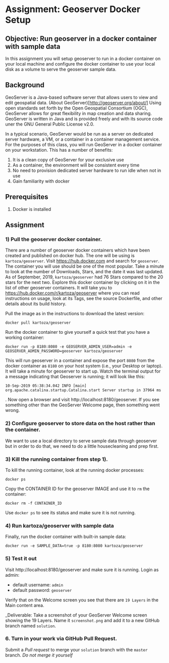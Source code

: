 # Assignment: Geoserver Docker Setup

## Objective: Run geoserver in a docker container with sample data

In this assignment you will setup geoserver to run in a docker container on your local machine and configure the docker container to use your local disk as a volume to serve the geoserver sample data. 

## Background
GeoServer is a Java-based software server that allows users to view and edit geospatial data. (About GeoServer)[http://geoserver.org/about/] Using open standards set forth by the Open Geospatial Consortium (OGC), GeoServer allows for great flexibility in map creation and data sharing. GeoServer is written in Java and is provided freely and with its source code uner the GNU General Public License v2.0.

In a typical scenario, GeoServer would be run as a server on dedicated server hardware, a VM, or a container in a container management service. For the purposes of this class, you will run GeoServer in a docker container on your workstation. This has a number of benefits:
1) It is a clean copy of GeoServer for your exclusive use
2) As a container, the environment will be consistent every time
3) No need to provision dedicated server hardware to run idle when not in use
4) Gain familiarity with docker

## Prerequisites
1) Docker is installed

## Assignment

### 1) Pull the geoserver docker container.

There are a number of geoserver docker containers which have been created and published on docker hub. The one will be using is `kartoza/geoserver`. Visit https://hub.docker.com and search for `geoserver`. The container you will use should be one of the most popular. Take a minute to look at the number of Downloads, Stars, and the date it was last updated. As of September, 2019, `kartoza/geoserver` had 76 Stars compared to the 20 stars for the next two. Explore this docker container by clicking on it in the list of other geoserver containers. It will take you to https://hub.docker.com/r/kartoza/geoserver where you can read instructions on usage, look at its Tags, see the source Dockerfile, and other details about its build history.

Pull the image as in the instructions to download the latest version:

```
docker pull kartoza/geoserver
```

Run the docker container to give yourself a quick test that you have a working container:

```
docker run -p 8180:8080 -e GEOSERVER_ADMIN_USER=admin -e GEOSERVER_ADMIN_PASSWORD=geoserver kartoza/geoserver
```

This will run geoserver in a container and expose the port `8080` from the docker container as `8180` on your host system (i.e., your Desktop or laptop). It will take a minute for geoserver to start up. Watch the terminal output for a message indicating that Geoserver is running; it will look like this: 
```
10-Sep-2019 05:38:34.042 INFO [main] org.apache.catalina.startup.Catalina.start Server startup in 37964 ms
```
. Now open a browser and visit http://localhost:8180/geoserver. If you see something other than the GeoServer Welcome page, then something went wrong.

### 2) Configure geoserver to store data on the host rather than the container.

We want to use a local directory to serve sample data through geoserver but in order to do that, we need to do a little housecleaning and prep first.

### 3) Kill the running container from step 1). 
To kill the running container, look at the running docker processes:
```
docker ps
```
Copy the CONTAINER ID for the geoserver IMAGE and use it to `rm` the container:
```
docker rm -f CONTAINER_ID
```
Use `docker ps` to see its status and make sure it is not running.

### 4) Run kartoza/geoserver with sample data
Finally, run the docker container with built-in sample data:
```
docker run -e SAMPLE_DATA=true -p 8180:8080 kartoza/geoserver
```

### 5) Test it out
Visit http://localhost:8180/geoserver and make sure it is running. Login as admin:
- default username: `admin`
- default password: `geoserver`

Verify that on the Welcome screen you see that there are `19 Layers` in the Main content area. 

_Deliverable: Take a screenshot of your GeoServer Welcome screen showing the 19 Layers. Name it `screenshot.png` and add it to a new GitHub branch named `solution`. 

### 6. Turn in your work via GitHub Pull Request. 

Submit a *Pull request* to merge your `solution` branch with the `master` branch. _Do not merge it yourself_


